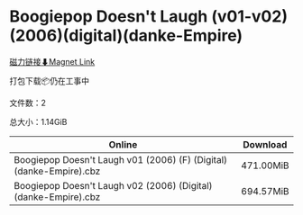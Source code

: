 # Boogiepop Doesn't Laugh (v01-v02)(2006)(digital)(danke-Empire)

[磁力链接⬇Magnet Link](magnet:?xt=urn:btih:0a9e34e8e8e65bc3febc05b44285f1c9f5befd1d&dn=Boogiepop%20Doesn%27t%20Laugh%20%28v01-v02%29%282006%29%28digital%29%28danke-Empire%29)

打包下载📦仍在工事中

文件数：2

总大小：1.14GiB

Online | Download
--- | ---
Boogiepop Doesn't Laugh v01 (2006) (F) (Digital) (danke-Empire).cbz | 471.00MiB
Boogiepop Doesn't Laugh v02 (2006) (Digital) (danke-Empire).cbz | 694.57MiB